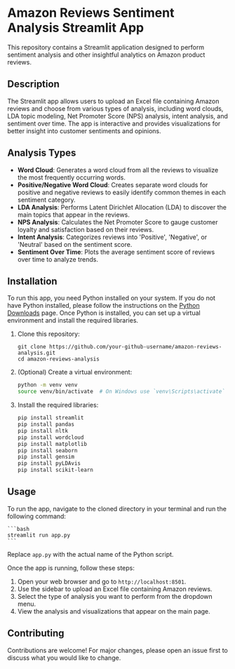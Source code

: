 # Amazon Reviews Sentiment Analysis Streamlit App

This repository contains a Streamlit application designed to perform sentiment analysis and other insightful analytics on Amazon product reviews.

## Description

The Streamlit app allows users to upload an Excel file containing Amazon reviews and choose from various types of analysis, including word clouds, LDA topic modeling, Net Promoter Score (NPS) analysis, intent analysis, and sentiment over time. The app is interactive and provides visualizations for better insight into customer sentiments and opinions.

## Analysis Types

- **Word Cloud**: Generates a word cloud from all the reviews to visualize the most frequently occurring words.
- **Positive/Negative Word Cloud**: Creates separate word clouds for positive and negative reviews to easily identify common themes in each sentiment category.
- **LDA Analysis**: Performs Latent Dirichlet Allocation (LDA) to discover the main topics that appear in the reviews.
- **NPS Analysis**: Calculates the Net Promoter Score to gauge customer loyalty and satisfaction based on their reviews.
- **Intent Analysis**: Categorizes reviews into 'Positive', 'Negative', or 'Neutral' based on the sentiment score.
- **Sentiment Over Time**: Plots the average sentiment score of reviews over time to analyze trends.


## Installation

To run this app, you need Python installed on your system. If you do not have Python installed, please follow the instructions on the [Python Downloads](https://www.python.org/downloads/) page. Once Python is installed, you can set up a virtual environment and install the required libraries.

1. Clone this repository:

    ```
    git clone https://github.com/your-github-username/amazon-reviews-analysis.git
    cd amazon-reviews-analysis
    ```

2. (Optional) Create a virtual environment:

    ```bash
    python -m venv venv
    source venv/bin/activate  # On Windows use `venv\Scripts\activate`
    ```

3. Install the required libraries:

    ```bash
    pip install streamlit
    pip install pandas
    pip install nltk
    pip install wordcloud
    pip install matplotlib
    pip install seaborn
    pip install gensim
    pip install pyLDAvis
    pip install scikit-learn
    ```

## Usage

To run the app, navigate to the cloned directory in your terminal and run the following command:

    ```bash
    streamlit run app.py
    ```

Replace `app.py` with the actual name of the Python script.

Once the app is running, follow these steps:

1. Open your web browser and go to `http://localhost:8501`.
2. Use the sidebar to upload an Excel file containing Amazon reviews.
3. Select the type of analysis you want to perform from the dropdown menu.
4. View the analysis and visualizations that appear on the main page.


## Contributing

Contributions are welcome! For major changes, please open an issue first to discuss what you would like to change.
